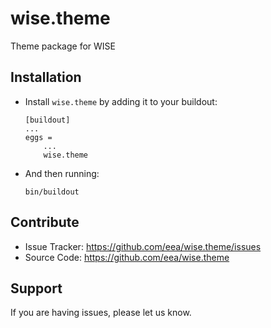 wise.theme
============

Theme package for WISE


Installation
------------

* Install ``wise.theme`` by adding it to your buildout:

    ```
    [buildout]
    ...
    eggs =
        ...
        wise.theme
    ```

* And then running:

    ``bin/buildout``


Contribute
----------

- Issue Tracker: https://github.com/eea/wise.theme/issues
- Source Code: https://github.com/eea/wise.theme


Support
-------

If you are having issues, please let us know.
